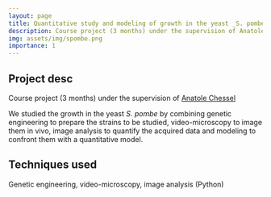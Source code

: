 ```yaml
---
layout: page
title: Quantitative study and modeling of growth in the yeast _S. pombe_
description: Course project (3 months) under the supervision of Anatole Chessel
img: assets/img/spombe.png
importance: 1
---
```


## Project desc

Course project (3 months) under the supervision of [Anatole Chessel](https://portail.polytechnique.edu/lob/en/anatole-chessel)

We studied the growth in the yeast _S. pombe_ by combining genetic engineering to prepare the strains to be studied, video-microscopy to image them in vivo, image analysis to quantify the acquired data and modeling to confront them with a quantitative model.

## Techniques used 

Genetic engineering, video-microscopy, image analysis (Python)
